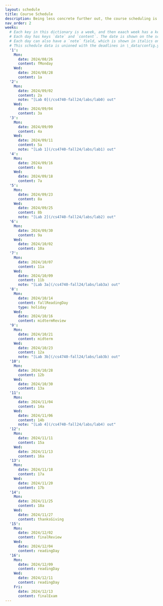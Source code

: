 ```yaml
---
layout: schedule
title: Course Schedule 
description: Being less concrete further out, the course scheduling is tentative and subject to changes.
nav_order: 2
weeks:
  # Each key in this dictionary is a week, and then eaach week has a key in [Mon, Tue, Wed, Thu, Fri].
  # Each day has keys `date` and `content`. The date is shown on the schedule, and `content` is a key into the yml file in \_data/modules.yml. `content` may be an array.
  # Each day can also have a `note` field, which is shown in italics on the calendar.
  # This schedule data is unioned with the deadlines in \_data/config.yml
  '1':
    Mon:
      date: 2024/08/26
      content: fMonday
    Wed:
      date: 2024/08/28
      content: 1a
  '2':
    Mon:
      date: 2024/09/02
      content: 2a
      note: "[Lab 0](/cs4740-fall24/labs/lab0) out"
    Wed:
      date: 2024/09/04
      content: 3a
  '3':
    Mon:
      date: 2024/09/09
      content: 4a
    Wed:
      date: 2024/09/11
      content: 5a
      note: "[Lab 1](/cs4740-fall24/labs/lab1) out"
  '4':
    Mon:
      date: 2024/09/16
      content: 6a
    Wed:
      date: 2024/09/18
      content: 7a
  '5':
    Mon:
      date: 2024/09/23
      content: 8a
    Wed:
      date: 2024/09/25
      content: 8b
      note: "[Lab 2](/cs4740-fall24/labs/lab2) out"
  '6':
    Mon:
      date: 2024/09/30
      content: 9a
    Wed:
      date: 2024/10/02
      content: 10a
  '7':
    Mon:
      date: 2024/10/07
      content: 11a
    Wed:
      date: 2024/10/09
      content: 11b
      note: "[Lab 3a](/cs4740-fall24/labs/lab3a) out"
  '8':
    Mon:
      date: 2024/10/14
      content: fallReadingDay
      type: holiday
    Wed:
      date: 2024/10/16
      content: midtermReview
  '9':
    Mon:
      date: 2024/10/21
      content: midterm
    Wed:
      date: 2024/10/23
      content: 12a
      note: "[Lab 3b](/cs4740-fall24/labs/lab3b) out"
  '10':
    Mon:
      date: 2024/10/28
      content: 12b
    Wed:
      date: 2024/10/30
      content: 13a
  '11':
    Mon:
      date: 2024/11/04
      content: 14a
    Wed:
      date: 2024/11/06
      content: 14b
      note: "[Lab 4](/cs4740-fall24/labs/lab4) out"
  '12':
    Mon:
      date: 2024/11/11
      content: 15a
    Wed:
      date: 2024/11/13
      content: 16a
  '13':
    Mon:
      date: 2024/11/18
      content: 17a
    Wed:
      date: 2024/11/20
      content: 17b
  '14':
    Mon:
      date: 2024/11/25
      content: 18a
    Wed:
      date: 2024/11/27
      content: thanksGiving
  '15':
    Mon:
      date: 2024/12/02
      content: finalReview
    Wed:
      date: 2024/12/04
      content: readingDay
  '16':
    Mon:
      date: 2024/12/09
      content: readingDay
    Wed:
      date: 2024/12/11
      content: readingDay
    Fri:
      date: 2024/12/13
      content: finalExam
---
```


